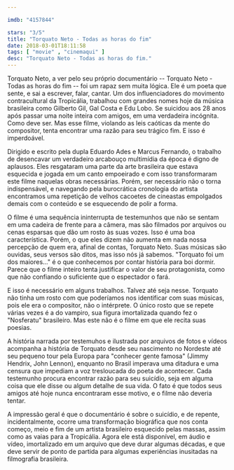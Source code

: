 ```yaml
---

imdb: "4157844"

stars: "3/5"
title: "Torquato Neto - Todas as horas do fim"
date: 2018-03-01T18:11:58
tags: [ "movie" , "cinemaqui" ]
desc: "Torquato Neto - Todas as horas do fim."
---
```

Torquato Neto, a ver pelo seu próprio documentário -- Torquato Neto - Todas as horas do fim -- foi um rapaz sem muita lógica. Ele é um poeta que sente, e sai a escrever, falar, cantar. Um dos influenciadores do movimento contracultural da Tropicália, trabalhou com grandes nomes hoje da música brasileira como Gilberto Gil, Gal Costa e Edu Lobo. Se suicidou aos 28 anos após passar uma noite inteira com amigos, em uma verdadeira incógnita. Como deve ser. Mas esse filme, violando as leis caóticas da mente do compositor, tenta encontrar uma razão para seu trágico fim. E isso é imperdoável.

Dirigido e escrito pela dupla Eduardo Ades e Marcus Fernando, o trabalho de desencavar um verdadeiro arcabouço multimídia da época é digno de aplausos. Eles resgataram uma parte da arte brasileira que estava esquecida e jogada em um canto empoeirado e com isso transformaram este filme naquelas obras necessárias. Porém, ser necessário não o torna indispensável, e navegando pela burocrática cronologia do artista encontramos uma repetição de velhos cacoetes de cineastas empolgados demais com o conteúdo e se esquecendo de polir a forma.

O filme é uma sequência ininterrupta de testemunhos que não se sentam em uma cadeira de frente para a câmera, mas são filmados por arquivos ou cenas esparsas que dão um rosto às suas vozes. Isso é uma boa característica. Porém, o que eles dizem não aumenta em nada nossa percepção de quem era, afinal de contas, Torquato Neto. Suas músicas são ouvidas, seus versos são ditos, mas isso nós já sabemos. "Torquato foi um dos maiores..." é o que conhecemos por contar história para boi dormir. Parece que o filme inteiro tenta justificar o valor de seu protagonista, como que não confiando o suficiente que o espectador o fará.

E isso é necessário em alguns trabalhos. Talvez até seja nesse. Torquato não tinha um rosto com que poderíamos nos identificar com suas músicas, pois ele era o compositor, não o intérprete. O único rosto que se repete várias vezes é a do vampiro, sua figura imortalizada quando fez o "Nosferatu" brasileiro. Mas este não é o filme em que ele recita suas poesias.

A história narrada por testemuhos e ilustrada por arquivos de fotos e vídeos acompanha a história de Torquato desde seu nascimento no Nordeste até seu pequeno tour pela Europa para "conhecer gente famosa" (Jimmy Hendrix, John Lennon), enquanto no Brasil imperava uma ditadura e uma censura que impediam a voz tresloucada do poeta de acontecer. Cada testemunho procura encontrar razão para seu suicídio, seja em alguma coisa que ele disse ou algum detalhe de sua vida. O fato é que todos seus amigos até hoje nunca encontraram esse motivo, e o filme não deveria tentar.

A impressão geral é que o documentário é sobre o suicídio, e de repente, incidentalmente, ocorre uma transformação biográfica que nos conta começo, meio e fim de um artista brasileiro esquecido pelas massas, assim como as vaias para a Tropicália. Agora ele está disponível, em áudio e vídeo, imortalizado em um arquivo que deve durar algumas décadas, e que deve servir de ponto de partida para algumas experiências inusitadas na filmografia brasileira.
